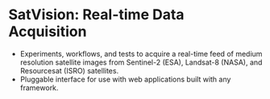 # SatVision: Real-time Data Acquisition

- Experiments, workflows, and tests to acquire a real-time feed of medium resolution satellite images from Sentinel-2 (ESA), Landsat-8 (NASA), and Resourcesat (ISRO) satellites.
- Pluggable interface for use with web applications built with any framework.
